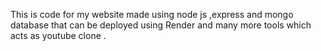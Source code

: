 This is code for my website made using node js ,express and mongo database that can be deployed using Render and many more tools which acts as youtube clone .

